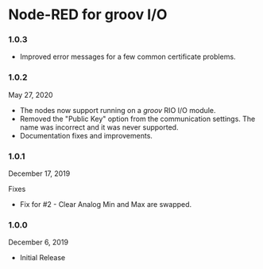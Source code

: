 # Node-RED for groov I/O

### 1.0.3

 * Improved error messages for a few common certificate problems.

### 1.0.2

May 27, 2020

 * The nodes now support running on a _groov_ RIO I/O module.
 * Removed the "Public Key" option from the communication settings.
   The name was incorrect and it was never supported.
 * Documentation fixes and improvements.

### 1.0.1

December 17, 2019

Fixes
 * Fix for #2 - Clear Analog Min and Max are swapped.

### 1.0.0

December 6, 2019

* Initial Release 